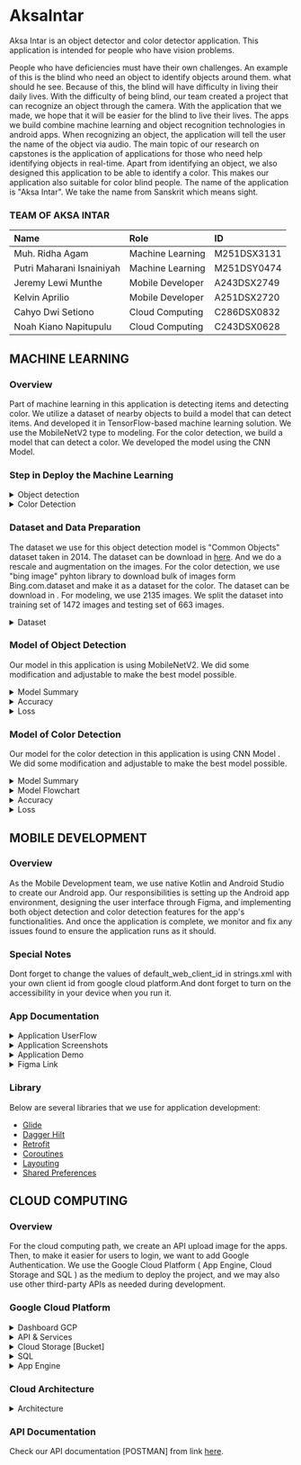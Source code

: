 # AksaIntar
Aksa Intar is an object detector and color detector application. This application is intended for people who have vision problems.

People who have deficiencies must have their own challenges. An example of this is the blind who need an object to identify objects around them. what should he see. Because of this, the blind will have difficulty in living their daily lives. With the difficulty of being blind, our team created a project that can recognize an object through the camera. With the application that we made, we hope that it will be easier for the blind to live their lives. The apps we build combine machine learning and object recognition technologies in android apps. When recognizing an object, the application will tell the user the name of the object via audio. The main topic of our research on capstones is the application of applications for those who need help identifying objects in real-time. Apart from identifying an object, we also designed this application to be able to identify a color. This makes our application also suitable for color blind people. The name of the application is "Aksa Intar". We take the name from Sanskrit which means sight.

### TEAM OF AKSA INTAR
|Name|Role|ID|
|:------|:------|:------|       
|Muh. Ridha Agam 	        |Machine Learning	|M251DSX3131|
|Putri Maharani Isnainiyah	|Machine Learning	|M251DSY0474|
|Jeremy Lewi Munthe         |Mobile Developer	|A243DSX2749|
|Kelvin Aprilio	            |Mobile Developer	|A251DSX2720|
|Cahyo Dwi Setiono	        |Cloud Computing	|C286DSX0832|
|Noah Kiano Napitupulu	    |Cloud Computing	|C243DSX0628|

## MACHINE LEARNING 

### Overview
Part of machine learning in this application is detecting items and detecting color. We utilize a dataset of nearby objects to build a model that can detect items. And developed it in TensorFlow-based machine learning solution. We use the MobileNetV2 type to modeling. For the color detection, we build a model that can detect a color. We developed the model using the CNN Model. 

### Step in Deploy the Machine Learning 
<details>
<summary>Object detection </summary>

![Diagram Tanpa Judul drawio (5)](https://github.com/ridhaagam/Capstone-Project-C23-PS361/assets/71591898/271b0f38-a9a0-4d8d-a10f-4d384ba66fed)

</details>

<details>
<summary>Color Detection </summary>

 ![Diagram Tanpa Judul drawio (4)](https://github.com/ridhaagam/Capstone-Project-C23-PS361/assets/71591898/28422eb6-d688-47a0-94aa-1795a9b22025)

</details>

### Dataset and Data Preparation 
The dataset we use for this object detection model is "Common Objects" dataset taken in 2014. The dataset can be download in [here](https://cocodataset.org/#download).  And we do a rescale and augmentation on the images. 
For the color detection, we use "bing image" pyhton library to download bulk of images form Bing.com.dataset and make it as a dataset for the color. The dataset can be download in <here>. For modeling, we use 2135 images. We split the dataset into training set of 1472 images and testing set of 663 images. 

<details>
<summary>Dataset</summary>
You can take a look at our filtered dataset for the object detection here: https://drive.google.com/drive/folders/16VpKYq1d1T67tmIX2h-GHPJzYjYUAb9w?usp=sharing .
And for the dataset of color objection, you can take a look in here : <>
</details>

### Model of Object Detection
Our model in this application is using MobileNetV2. We did some modification and adjustable to make the best model possible.
<details>
<summary>Model Summary</summary>

![WhatsApp Image 2023-06-15 at 18 56 25](https://github.com/ridhaagam/Capstone-Project-C23-PS361/assets/71591898/ae1f8798-1516-429a-80c4-9f63f24a443b)

</details>



<details>
<summary>Accuracy</summary>

![1](https://github.com/ridhaagam/Capstone-Project-C23-PS361/assets/71591898/76d6a24e-d28f-4f26-9863-62e5d5531dca)

</details>
<details>
<summary>Loss</summary>

![2](https://github.com/ridhaagam/Capstone-Project-C23-PS361/assets/71591898/8908b114-f211-46d9-a021-61e738b1689b)

</details>


### Model of Color Detection 
Our model for the color detection in this application is using CNN Model . We did some modification and adjustable to make the best model possible.
<details>
<summary>Model Summary</summary>
 
<img width="411" alt="Screenshot 2023-06-15 002836" src="https://github.com/ridhaagam/Capstone-Project-C23-PS361/assets/71591898/9a9213dc-8c2f-43aa-a7de-1504a7499596">

</details>

<details>
<summary>Model Flowchart</summary>

![output (1)](https://github.com/ridhaagam/Capstone-Project-C23-PS361/assets/71591898/614e9778-e3c8-4733-aa28-52390c60ca0a)

</details>

<details>
<summary>Accuracy</summary>

<img width="330" alt="Screenshot 2023-06-15 003126" src="https://github.com/ridhaagam/Capstone-Project-C23-PS361/assets/71591898/8ca0e720-43a5-4d48-9d1b-fe1f51b6120d">

</details>
<details>
<summary>Loss</summary>

<img width="342" alt="Screenshot 2023-06-15 003135" src="https://github.com/ridhaagam/Capstone-Project-C23-PS361/assets/71591898/ce077bf8-5825-4646-981b-7f157bddb70c">

</details>

## MOBILE DEVELOPMENT

### Overview
As the Mobile Development team, we use native Kotlin and Android Studio to create our Android app. Our responsibilities is setting up the Android app environment, designing the user interface through Figma, and implementing both object detection and color detection features for the app's functionalities. And once the application is complete, we monitor and fix any issues found to ensure the application runs as it should.

### Special Notes
Dont forget to change the values of default_web_client_id in strings.xml with your own client id from google cloud platform.And dont forget to turn on the accessibility in your device when you run it. 

 ### App Documentation
<details>
<summary>Application UserFlow </summary>
 <img src="https://github.com/ridhaagam/Capstone-Project-C23-PS361/assets/83630070/ed2cdb9a-ffa6-4638-8a68-5ba1e9f5be09" width="100%"/>



</details>
 
<details>
<summary>Application Screenshots</summary>

<p float="left">
  <img src="https://github.com/ridhaagam/Capstone-Project-C23-PS361/assets/83630070/58e013f9-c4ab-4860-a022-bd9002285aba" width="24%" />
  <img src="https://github.com/ridhaagam/Capstone-Project-C23-PS361/assets/83630070/886c0599-8bbd-43ec-abd8-e6fd9717e928" width="24%" /> 
  <img src="https://github.com/ridhaagam/Capstone-Project-C23-PS361/assets/83630070/580517be-eb0f-44c0-a70f-32e9cd5fd9cb" width="24%" />
  <img src="https://github.com/ridhaagam/Capstone-Project-C23-PS361/assets/83630070/5620eaff-05fd-4dca-9c5d-2fc8d7e29d3a" width="24%" />
  <img src="https://github.com/ridhaagam/Capstone-Project-C23-PS361/assets/83630070/35958a2a-5de9-4847-86ef-328c9d86118c" width="24%" />
  <img src="https://github.com/ridhaagam/Capstone-Project-C23-PS361/assets/83630070/98f8e913-b86a-462f-bd2a-ac80a5cbea4f" width="24%" />
  <img src="https://github.com/ridhaagam/Capstone-Project-C23-PS361/assets/83630070/d23382d1-c9d6-433a-8e25-7751718808c3" width="24%" />
  <img src="https://github.com/ridhaagam/Capstone-Project-C23-PS361/assets/83630070/f2d02d3c-3966-4048-a3e2-441d5b429139" width="24%" />
</p>!

</details>


 
 <details>
<summary>Application Demo </summary>





https://github.com/ridhaagam/Capstone-Project-C23-PS361/assets/71585270/d71059cf-6282-4bd3-b3aa-69f2eb58db4c




</details>
 
 <details>
<summary>Figma Link </summary>

This is the link to access the [Figma design](https://www.figma.com/file/iiWVTmkrsJye1XFBoKl1NQ/Aksa-Intar-App?node-id=0%3A1&t=zTcY4mvBm9BMwuEE-1).

</details>

 ### Library
Below are several libraries that we use for application development:

 * [Glide](https://github.com/bumptech/glide)
 * [Dagger Hilt](https://dagger.dev/hilt/)
 * [Retrofit](https://github.com/square/retrofit)
 * [Coroutines](https://github.com/Kotlin/kotlinx.coroutines)
 * [Layouting](https://developer.android.com/jetpack/compose/lists?hl=id)
 * [Shared Preferences](https://developer.android.com/training/data-storage/shared-preferences?hl=id)
 
## CLOUD COMPUTING
### Overview
For the cloud computing path, we create an API upload image for the apps. 
Then, to make it easier for users to login, we want to add Google Authentication. We use the Google Cloud Platform ( App Engine, Cloud Storage and SQL ) as the medium to deploy the project, and we may also use other third-party APIs as needed during development.
 
### Google Cloud Platform
<details>
<summary>Dashboard GCP </summary>

![image](https://github.com/ridhaagam/Capstone-Project-C23-PS361/assets/78722645/0a2c6f16-ee94-4143-94c5-7bd6825d12dd)

</details>
 
<details>
<summary>API & Services </summary>

![Untitled1](https://github.com/ridhaagam/Capstone-Project-C23-PS361/assets/78722645/d23390e6-747f-4ebd-b811-08add445c1c7)

</details>

<details>
<summary>Cloud Storage [Bucket] </summary>

![image](https://github.com/ridhaagam/Capstone-Project-C23-PS361/assets/78722645/754e1a6d-a72e-4b15-8115-0406e9b7686d)

</details>
 
<details>
<summary>SQL </summary>

![Untitled2](https://github.com/ridhaagam/Capstone-Project-C23-PS361/assets/78722645/b8e7b03a-67dd-40d7-9f92-c0e0f877bf53)

</details>
 
<details>
<summary>App Engine </summary>

![Untitled3](https://github.com/ridhaagam/Capstone-Project-C23-PS361/assets/78722645/a81df9b3-a38e-4a61-86d6-2509cc0a51c4)

</details>

### Cloud Architecture
<details>
<summary>Architecture </summary>

![image](https://github.com/ridhaagam/Capstone-Project-C23-PS361/assets/78722645/3548b0ac-e139-485e-bc00-93794771a67a)

</details>
 
### API Documentation
Check our API documentation [POSTMAN] from link [here](https://documenter.getpostman.com/view/18310989/2s93sf1qdh).
